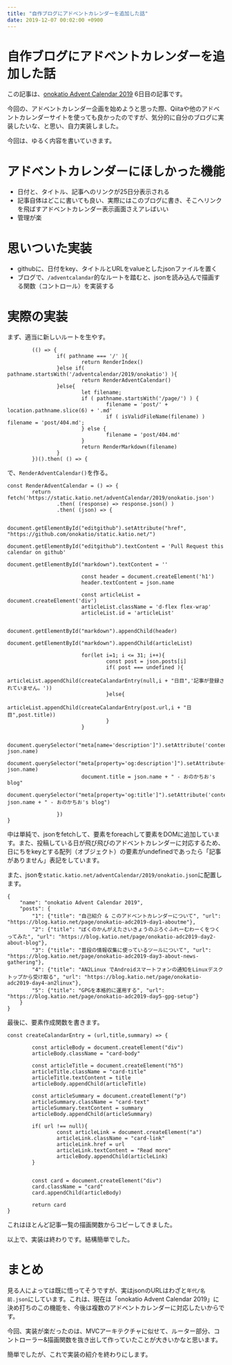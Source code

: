 ```yaml
---
title: "自作ブログにアドベントカレンダーを追加した話"
date: 2019-12-07 00:02:00 +0900
---
```


自作ブログにアドベントカレンダーを追加した話
===


この記事は、[onokatio Advent Calendar 2019](https://blog.katio.net/adventcalendar/2019/onokatio) 6日目の記事です。

今回の、アドベントカレンダー企画を始めようと思った際、Qiitaや他のアドベントカレンダーサイトを使っても良かったのですが、気分的に自分のブログに実装したいな、と思い、自力実装しました。

今回は、ゆるく内容を書いていきます。

# アドベントカレンダーにほしかった機能

- 日付と、タイトル、記事へのリンクが25日分表示される
- 記事自体はどこに書いても良い、実際にはこのブログに書き、そこへリンクを飛ばすアドベントカレンダー表示画面さえアレばいい
- 管理が楽

# 思いついた実装

- githubに、日付をkey、タイトルとURLをvalueとしたjsonファイルを置く
- ブログで、`/adventcalandar`的なルートを踏むと、jsonを読み込んで描画する関数（コントロール）を実装する

# 実際の実装

まず、適当に新しいルートを生やす。

```js=
        (() => {
                if( pathname === '/' ){
                        return RenderIndex()
                }else if( pathname.startsWith('/adventcalendar/2019/onokatio') ){
                        return RenderAdventCalendar()
                }else{
                        let filename;
                        if ( pathname.startsWith('/page/') ) {
                                filename = 'post/' + location.pathname.slice(6) + '.md'
                                if ( isValidFileName(filename) ) filename = 'post/404.md';
                        } else {
                                filename = 'post/404.md'
                        }
                        return RenderMarkdown(filename)
                }
        })().then( () => {

```

で、`RenderAdventCalendar()`を作る。

```js=
const RenderAdventCalendar = () => {
        return fetch('https://static.katio.net/adventCalendar/2019/onokatio.json')
                .then( (response) => response.json() )
                .then( (json) => {

                        document.getElementById("editgithub").setAttribute("href", "https://github.com/onokatio/static.katio.net/")
                        document.getElementById("editgithub").textContent = 'Pull Request this calendar on github'
                        document.getElementById("markdown").textContent = ''

                        const header = document.createElement('h1')
                        header.textContent = json.name

                        const articleList = document.createElement('div')
                        articleList.className = 'd-flex flex-wrap'
                        articleList.id = 'articleList'

                        document.getElementById("markdown").appendChild(header)
                        document.getElementById("markdown").appendChild(articleList)

                        for(let i=1; i <= 31; i++){
                                const post = json.posts[i]
                                if( post === undefined ){
                                        articleList.appendChild(createCalandarEntry(null,i + "日目",'記事が登録されていません。'))
                                }else{
                                        articleList.appendChild(createCalandarEntry(post.url,i + "日目",post.title))
                                }
                        }

                        document.querySelector("meta[name='description']").setAttribute('content', json.name)
                        document.querySelector("meta[property='og:description']").setAttribute('content', json.name)
                        document.title = json.name + " - おのかちお's blog"
                        document.querySelector("meta[property='og:title']").setAttribute('content', json.name + " - おのかちお's blog")

                })
}
```

中は単純で、jsonをfetchして、要素をforeachして要素をDOMに追加しています。また、投稿している日が飛び飛びのアドベントカレンダーに対応するため、日にちをkeyとする配列（オブジェクト）の要素がundefinedであったら「記事がありません」表記をしています。

また、jsonを`static.katio.net/adventCalendar/2019/onokatio.json`に配置します。

```json=
{
	"name": "onokatio Advent Calendar 2019",
	"posts": {
		"1": {"title": "自己紹介 & このアドベントカレンダーについて", "url": "https://blog.katio.net/page/onokatio-adc2019-day1-aboutme"},
		"2": {"title": "ぼくのかんがえたさいきょうのぶろぐふれーむわーくをつくってみた", "url": "https://blog.katio.net/page/onokatio-adc2019-day2-about-blog"},
		"3": {"title": "普段の情報収集に使っているツールについて", "url": "https://blog.katio.net/page/onokatio-adc2019-day3-about-news-gathering"},
		"4": {"title": "AN2Linux でAndroidスマートフォンの通知をLinuxデスクトップから受け取る", "url": "https://blog.katio.net/page/onokatio-adc2019-day4-an2linux"},
		"5": {"title": "GPGを本格的に運用する", "url": "https://blog.katio.net/page/onokatio-adc2019-day5-gpg-setup"}
	}
}

```

最後に、要素作成関数を書きます。

```js=
const createCalandarEntry = (url,title,summary) => {

        const articleBody = document.createElement("div")
        articleBody.className = "card-body"

        const articleTitle = document.createElement("h5")
        articleTitle.className = "card-title"
        articleTitle.textContent = title
        articleBody.appendChild(articleTitle)

        const articleSummary = document.createElement("p")
        articleSummary.className = "card-text"
        articleSummary.textContent = summary
        articleBody.appendChild(articleSummary)

        if( url !== null){
                const articleLink = document.createElement("a")
                articleLink.className = "card-link"
                articleLink.href = url
                articleLink.textContent = "Read more"
                articleBody.appendChild(articleLink)
        }


        const card = document.createElement("div")
        card.className = "card"
        card.appendChild(articleBody)

        return card
}
```

これはほとんど記事一覧の描画関数からコピーしてきました。

以上で、実装は終わりです。結構簡単でした。

# まとめ

見る人によっては既に悟ってそうですが、実はjsonのURLはわざと`年代/名前.json`にしています。これは、現在は「onokatio Advent Calendar 2019」に決め打ちのこの機能を、今後は複数のアドベントカレンダーに対応したいからです。

今回、実装が楽だったのは、MVCアーキテクチャに似せて、ルーター部分、コントローラー&描画関数を抜き出して作っていたことが大きいかなと思います。

簡単でしたが、これで実装の紹介を終わりにします。
